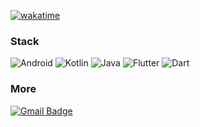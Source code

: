 <!-- # Hi, I'm Seungyeon Choi!
#### 📚 항상 새로운 것을 배우고 적용해 더 나은 코드를 작성하려 노력하는 주니어 안드로이드 개발자입니다. -->

[![wakatime](https://wakatime.com/badge/user/b414bd33-a014-4794-91c7-de9060ae185d.svg)](https://wakatime.com/@b414bd33-a014-4794-91c7-de9060ae185d)

### Stack
![Android](https://img.shields.io/badge/Android-3DDC84?style=for-the-badge)
![Kotlin](https://img.shields.io/badge/Kotlin-0095D5?&style=for-the-badge)
![Java](https://img.shields.io/badge/Java-ED8B00?style=for-the-badge) 
![Flutter](https://img.shields.io/badge/Flutter-7BC6F3?style=for-the-badge)
![Dart](https://img.shields.io/badge/Dart-255897?style=for-the-badge)

### More
[![Gmail Badge](https://img.shields.io/badge/-Gmail-c14438?style=for-the-badge&logo=Gmail&logoColor=white)](mailto:choiseungyeon416@gmail.com)
